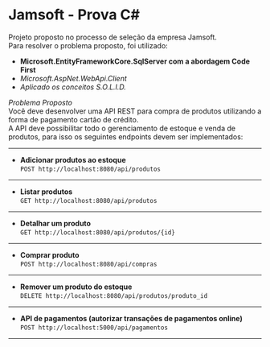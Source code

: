 Jamsoft - Prova C#
===================================

Projeto proposto no processo de seleção da empresa Jamsoft.  
Para resolver o problema proposto, foi utilizado:  
* **Microsoft.EntityFrameworkCore.SqlServer com a abordagem Code First**  
* *Microsoft.AspNet.WebApi.Client*  
* *Aplicado os conceitos S.O.L.I.D.*  
  
*Problema Proposto*  
Você deve desenvolver uma API REST para compra de produtos utilizando a forma de pagamento cartão de crédito.  
A API deve possibilitar todo o gerenciamento de estoque e venda de produtos, para isso os seguintes endpoints devem ser implementados:  
  
-------
* **Adicionar produtos ao estoque**  
`POST http://localhost:8080/api/produtos`
-------	
* **Listar produtos**  
`GET http://localhost:8080/api/produtos`
-------	
* **Detalhar um produto**  
`GET http://localhost:8080/api/produtos/{id}`
------- 
* **Comprar produto**  
`POST http://localhost:8080/api/compras`
------- 
* **Remover um produto do estoque**  
`DELETE http://localhost:8080/api/produtos/produto_id`
------- 
* **API de pagamentos (autorizar transações de pagamentos online)**  
`POST http://localhost:5000/api/pagamentos`
------- 

